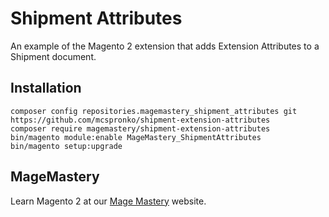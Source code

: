 # Shipment Attributes

An example of the Magento 2 extension that adds Extension Attributes to a Shipment document.

## Installation

```
composer config repositories.magemastery_shipment_attributes git https://github.com/mcspronko/shipment-extension-attributes
composer require magemastery/shipment-extension-attributes
bin/magento module:enable MageMastery_ShipmentAttributes
bin/magento setup:upgrade
```

## MageMastery

Learn Magento 2 at our [Mage Mastery](https://magemastery.net) website.

